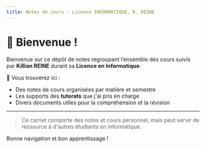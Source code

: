 ```yaml
---
title: Notes de cours - Licence INFORMATIQUE, K. REINE
---
```

# 📘 Bienvenue !

Bienvenue sur ce dépôt de notes regroupant l’ensemble des cours suivis par **Killian REINE** durant sa **Licence en Informatique**.

📝 Vous trouverez ici :
- Des notes de cours organisées par matière et semestre
- Les supports des **tutorats** que j'ai pris en charge
- Divers documents utiles pour la compréhension et la révision

---

> Ce carnet comporte des notes et cours personnel, mais peut servir de ressource à d'autres étudiants en informatique.

Bonne navigation et bon apprentissage !